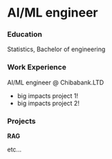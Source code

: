 # AI/ML engineer

### Education 
Statistics, Bachelor of engineering

### Work Experience
AI/ML engineer @ Chibabank.LTD
- big impacts project 1!
- big impacts project 2!

### Projects
**RAG**

etc...

